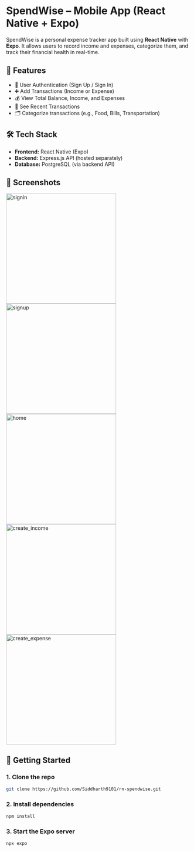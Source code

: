 # SpendWise – Mobile App (React Native + Expo)

SpendWise is a personal expense tracker app built using **React Native** with **Expo**. It allows users to record income and expenses, categorize them, and track their financial health in real-time.

## 📱 Features

- 🔐 User Authentication (Sign Up / Sign In)
- ➕ Add Transactions (Income or Expense)
- 💰 View Total Balance, Income, and Expenses
- 🧾 See Recent Transactions
- 🗂️ Categorize transactions (e.g., Food, Bills, Transportation)

## 🛠️ Tech Stack

- **Frontend:** React Native (Expo)
- **Backend:** Express.js API (hosted separately)
- **Database:** PostgreSQL (via backend API)

## 📸 Screenshots

<img src="https://github.com/user-attachments/assets/d757861e-02df-4dae-ab2e-24518bfdf528" width="300" alt="signin"/>
<img src="https://github.com/user-attachments/assets/2d3c79ab-22f1-46bc-909e-7e79e06d629b" width="300" alt="signup"/>
<img src="https://github.com/user-attachments/assets/3192b22a-d6fa-4400-9b0a-01623fdc2659" width="300" alt="home"/>
<img src="https://github.com/user-attachments/assets/52a24c9a-6e90-4974-b393-164b4f527e0c" width="300" alt="create_income"/>
<img src="https://github.com/user-attachments/assets/df358003-8929-4b5b-bdf5-63fd2db22a0a" width="300" alt="create_expense"/>


## 🚀 Getting Started

### 1. Clone the repo

```bash
git clone https://github.com/Siddharth9101/rn-spendwise.git
```
### 2. Install dependencies

```bash
npm install
```

### 3. Start the Expo server

```bash
npx expo
```

